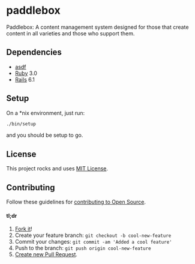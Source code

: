 # paddlebox
Paddlebox: A content management system designed for those that create content in all varieties and those who support them.

## Dependencies
* [asdf](https://asdf-vm.com/#/)
* [Ruby](https://www.ruby-lang.org/en/) 3.0
* [Rails](https://rubyonrails.org/) 6.1

## Setup
On a *nix environment, just run:
```sh
./bin/setup
```
and you should be setup to go.

## License
This project rocks and uses [MIT License](LICENSE).

## Contributing
Follow these guidelines for [contributing to Open Source](https://opensource.guide/how-to-contribute/).

#### tl;dr
1. [Fork it](https://docs.github.com/en/get-started/quickstart/fork-a-repo)!
1. Create your feature branch: `git checkout -b cool-new-feature`
1. Commit your changes: `git commit -am 'Added a cool feature'`
1. Push to the branch: `git push origin cool-new-feature`
1. [Create new Pull Request](https://docs.github.com/en/github/collaborating-with-pull-requests/proposing-changes-to-your-work-with-pull-requests/creating-a-pull-request).
